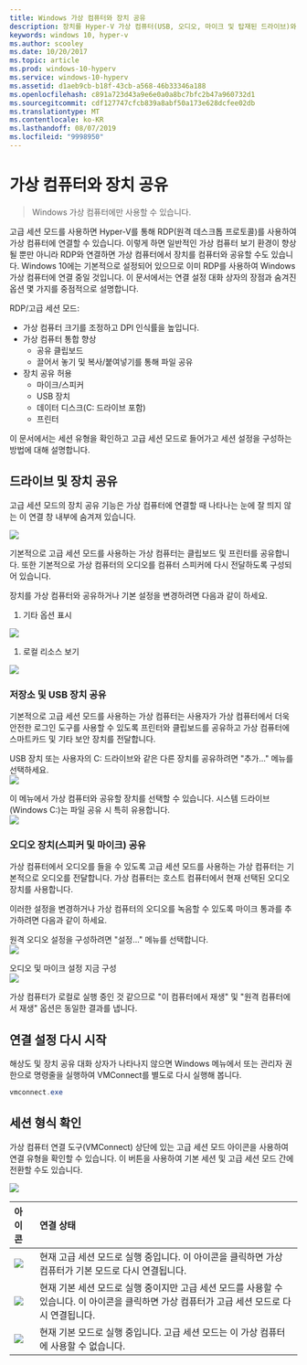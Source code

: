 ```yaml
---
title: Windows 가상 컴퓨터와 장치 공유
description: 장치를 Hyper-V 가상 컴퓨터(USB, 오디오, 마이크 및 탑재된 드라이브)와 공유하는 방법을 안내합니다.
keywords: windows 10, hyper-v
ms.author: scooley
ms.date: 10/20/2017
ms.topic: article
ms.prod: windows-10-hyperv
ms.service: windows-10-hyperv
ms.assetid: d1aeb9cb-b18f-43cb-a568-46b33346a188
ms.openlocfilehash: c891a723d43a9e6e0a0a8bc7bfc2b47a960732d1
ms.sourcegitcommit: cdf127747cfcb839a8abf50a173e628dcfee02db
ms.translationtype: MT
ms.contentlocale: ko-KR
ms.lasthandoff: 08/07/2019
ms.locfileid: "9998950"
---
```

# <a name="share-devices-with-your-virtual-machine"></a>가상 컴퓨터와 장치 공유

> Windows 가상 컴퓨터에만 사용할 수 있습니다.

고급 세션 모드를 사용하면 Hyper-V를 통해 RDP(원격 데스크톱 프로토콜)를 사용하여 가상 컴퓨터에 연결할 수 있습니다.  이렇게 하면 일반적인 가상 컴퓨터 보기 환경이 향상될 뿐만 아니라 RDP와 연결하면 가상 컴퓨터에서 장치를 컴퓨터와 공유할 수도 있습니다.  Windows 10에는 기본적으로 설정되어 있으므로 이미 RDP를 사용하여 Windows 가상 컴퓨터에 연결 중일 것입니다.  이 문서에서는 연결 설정 대화 상자의 장점과 숨겨진 옵션 몇 가지를 중점적으로 설명합니다.

RDP/고급 세션 모드:

* 가상 컴퓨터 크기를 조정하고 DPI 인식률을 높입니다.
* 가상 컴퓨터 통합 향상
  * 공유 클립보드
  * 끌어서 놓기 및 복사/붙여넣기를 통해 파일 공유
* 장치 공유 허용
  * 마이크/스피커
  * USB 장치
  * 데이터 디스크(C: 드라이브 포함)
  * 프린터

이 문서에서는 세션 유형을 확인하고 고급 세션 모드로 들어가고 세션 설정을 구성하는 방법에 대해 설명합니다.

## <a name="share-drives-and-devices"></a>드라이브 및 장치 공유

고급 세션 모드의 장치 공유 기능은 가상 컴퓨터에 연결할 때 나타나는 눈에 잘 띄지 않는 이 연결 창 내부에 숨겨져 있습니다.

![](media/esm-default-view.png)

기본적으로 고급 세션 모드를 사용하는 가상 컴퓨터는 클립보드 및 프린터를 공유합니다.  또한 기본적으로 가상 컴퓨터의 오디오를 컴퓨터 스피커에 다시 전달하도록 구성되어 있습니다.

장치를 가상 컴퓨터와 공유하거나 기본 설정을 변경하려면 다음과 같이 하세요.

1. 기타 옵션 표시

  ![](media/esm-show-options.png)

1. 로컬 리소스 보기

  ![](media/esm-local-resources.png)

### <a name="share-storage-and-usb-devices"></a>저장소 및 USB 장치 공유

기본적으로 고급 세션 모드를 사용하는 가상 컴퓨터는 사용자가 가상 컴퓨터에서 더욱 안전한 로그인 도구를 사용할 수 있도록 프린터와 클립보드를 공유하고 가상 컴퓨터에 스마트카드 및 기타 보안 장치를 전달합니다.

USB 장치 또는 사용자의 C: 드라이브와 같은 다른 장치를 공유하려면 "추가..." 메뉴를 선택하세요.  
![](media/esm-more-devices.png)

이 메뉴에서 가상 컴퓨터와 공유할 장치를 선택할 수 있습니다.  시스템 드라이브(Windows C:)는 파일 공유 시 특히 유용합니다.  
![](media/esm-drives-usb.png)

### <a name="share-audio-devices-speakers-and-microphones"></a>오디오 장치(스피커 및 마이크) 공유

가상 컴퓨터에서 오디오를 들을 수 있도록 고급 세션 모드를 사용하는 가상 컴퓨터는 기본적으로 오디오를 전달합니다.  가상 컴퓨터는 호스트 컴퓨터에서 현재 선택된 오디오 장치를 사용합니다.

이러한 설정을 변경하거나 가상 컴퓨터의 오디오를 녹음할 수 있도록 마이크 통과를 추가하려면 다음과 같이 하세요.

원격 오디오 설정을 구성하려면 "설정..." 메뉴를 선택합니다.  
![](media/esm-audio.png)

오디오 및 마이크 설정 지금 구성  
![](media/esm-audio-settings.png)

가상 컴퓨터가 로컬로 실행 중인 것 같으므로 "이 컴퓨터에서 재생" 및 "원격 컴퓨터에서 재생" 옵션은 동일한 결과를 냅니다.

## <a name="re-launching-the-connection-settings"></a>연결 설정 다시 시작

해상도 및 장치 공유 대화 상자가 나타나지 않으면 Windows 메뉴에서 또는 관리자 권한으로 명령줄을 실행하여 VMConnect를 별도로 다시 실행해 봅니다.  

``` Powershell
vmconnect.exe
```

## <a name="check-session-type"></a>세션 형식 확인

가상 컴퓨터 연결 도구(VMConnect) 상단에 있는 고급 세션 모드 아이콘을 사용하여 연결 유형을 확인할 수 있습니다.  이 버튼을 사용하여 기본 세션 및 고급 세션 모드 간에 전환할 수도 있습니다.

![](media/esm-button-location.png)

| 아이콘 | 연결 상태 |
|:-----|:---------|
|![](media/esm-basic.png)| 현재 고급 세션 모드로 실행 중입니다.  이 아이콘을 클릭하면 가상 컴퓨터가 기본 모드로 다시 연결됩니다. |
|![](media/esm-connect.png)| 현재 기본 세션 모드로 실행 중이지만 고급 세션 모드를 사용할 수 있습니다.  이 아이콘을 클릭하면 가상 컴퓨터가 고급 세션 모드로 다시 연결됩니다.  |
|![](media/esm-stop.png)| 현재 기본 모드로 실행 중입니다.  고급 세션 모드는 이 가상 컴퓨터에 사용할 수 없습니다. |